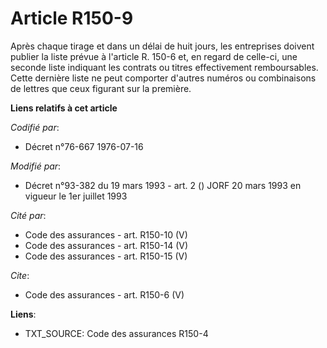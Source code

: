 # Article R150-9

Après chaque tirage et dans un délai de huit jours, les entreprises doivent publier la liste prévue à l'article R. 150-6 et,
en regard de celle-ci, une seconde liste indiquant les contrats ou titres effectivement remboursables. Cette dernière liste
ne peut comporter d'autres numéros ou combinaisons de lettres que ceux figurant sur la première.

**Liens relatifs à cet article**

_Codifié par_:

  - Décret n°76-667 1976-07-16

_Modifié par_:

  - Décret n°93-382 du 19 mars 1993 - art. 2 () JORF 20 mars 1993 en vigueur le 1er juillet 1993

_Cité par_:

  - Code des assurances - art. R150-10 (V)
  - Code des assurances - art. R150-14 (V)
  - Code des assurances - art. R150-15 (V)

_Cite_:

  - Code des assurances - art. R150-6 (V)

**Liens**:

  - TXT_SOURCE: Code des assurances R150-4

